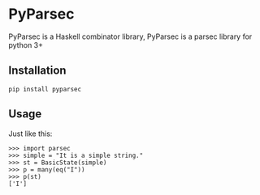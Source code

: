 # PyParsec

PyParsec is a Haskell combinator library, PyParsec is a parsec library for python 3+

## Installation

```
pip install pyparsec 
```

## Usage

Just like this:

```
>>> import parsec
>>> simple = "It is a simple string."
>>> st = BasicState(simple)
>>> p = many(eq("I"))
>>> p(st)
['I']
```
